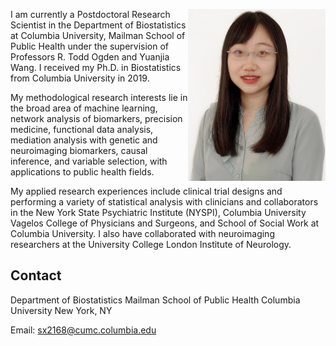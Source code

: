 <img align="right" src="assets/img/bio-photo.jpg" width="220" height="275"> I am currently a Postdoctoral Research Scientist in the Department of Biostatistics at Columbia University, Mailman School of Public Health under the supervision of Professors R. Todd Ogden and Yuanjia Wang. I received my Ph.D. in Biostatistics from Columbia University in 2019.

My methodological research interests lie in the broad area of machine learning, network analysis of biomarkers, precision medicine, functional data analysis, mediation analysis with genetic and neuroimaging biomarkers, causal inference, and variable selection, with applications to public health fields. 

My applied research experiences include clinical trial designs and performing a variety of statistical analysis with clinicians and collaborators in the New York State Psychiatric Institute (NYSPI), Columbia University Vagelos College of Physicians and Surgeons, and School of Social Work at Columbia University. I also have collaborated with neuroimaging researchers at the University College London Institute of Neurology. 

## Contact
Department of Biostatistics
Mailman School of Public Health
Columbia University
New York, NY

Email: sx2168@cumc.columbia.edu

